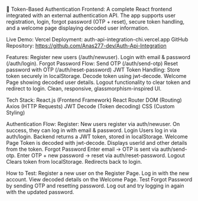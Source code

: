 🔑 Token-Based Authentication Frontend:
A complete React frontend integrated with an external authentication API.
The app supports user registration, login, forgot password (OTP + reset), secure token handling, and a welcome page displaying decoded user information.

Live Demo:
Vercel Deployment: auth-api-integration-chi.vercel.app
GitHub Repository: https://github.com/Anas277-dev/Auth-Api-Integration

Features:
Register new users (/auth/newuser).
Login with email & password (/auth/login).
Forgot Password Flow:
Send OTP (/auth/send-otp)
Reset password with OTP (/auth/reset-password)
JWT Token Handling:
Store token securely in localStorage.
Decode token using jwt-decode.
Welcome Page showing decoded user details.
Logout functionality to clear token and redirect to login.
Clean, responsive, glassmorphism-inspired UI.

Tech Stack:
React.js (Frontend Framework)
React Router DOM (Routing)
Axios (HTTP Requests)
JWT Decode (Token decoding)
CSS (Custom Styling)

Authentication Flow:
    Register:
        New users register via auth/newuser.
        On success, they can log in with email & password.
        Login
        Users log in via auth/login.
        Backend returns a JWT token, stored in localStorage.
        Welcome Page
        Token is decoded with jwt-decode.
        Displays userId and other details from the token.
        Forgot Password
        Enter email → OTP is sent via auth/send-otp.
        Enter OTP + new password → reset via auth/reset-password.
        Logout
        Clears token from localStorage.
        Redirects back to login.

How to Test:
Register a new user on the Register Page.
Log in with the new account.
View decoded details on the Welcome Page.
Test Forgot Password by sending OTP and resetting password.
Log out and try logging in again with the updated password.